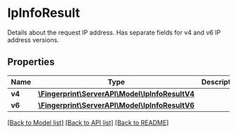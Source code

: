 # IpInfoResult
Details about the request IP address. Has separate fields for v4 and v6 IP address versions.


## Properties
Name | Type | Description | Notes
------------ | ------------- | ------------- | -------------
**v4** | [**\Fingerprint\ServerAPI\Model\IpInfoResultV4**](IpInfoResultV4.md) |  | [optional] 
**v6** | [**\Fingerprint\ServerAPI\Model\IpInfoResultV6**](IpInfoResultV6.md) |  | [optional] 

[[Back to Model list]](../../README.md#documentation-for-models) [[Back to API list]](../../README.md#documentation-for-api-endpoints) [[Back to README]](../../README.md)

